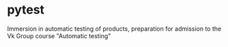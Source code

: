 # pytest
Immersion in automatic testing of products, preparation for admission to the Vk Group course "Automatic testing"
